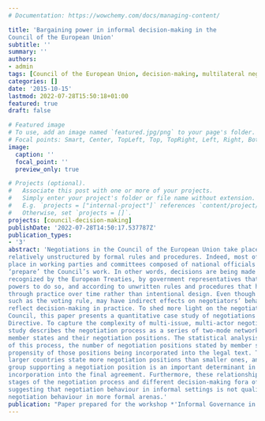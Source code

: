 ```yaml
---
# Documentation: https://wowchemy.com/docs/managing-content/

title: 'Bargaining power in informal decision-making in the
Council of the European Union'
subtitle: ''
summary: ''
authors:
- admin
tags: [Council of the European Union, decision-making, multilateral negotiations, air quality directive, two-mode network, bargaining success]
categories: []
date: '2015-10-15'
lastmod: 2022-07-28T15:50:18+01:00
featured: true
draft: false

# Featured image
# To use, add an image named `featured.jpg/png` to your page's folder.
# Focal points: Smart, Center, TopLeft, Top, TopRight, Left, Right, BottomLeft, Bottom, BottomRight.
image:
  caption: ''
  focal_point: ''
  preview_only: true

# Projects (optional).
#   Associate this post with one or more of your projects.
#   Simply enter your project's folder or file name without extension.
#   E.g. `projects = ["internal-project"]` references `content/project/deep-learning/index.md`.
#   Otherwise, set `projects = []`.
projects: [council-decision-making]
publishDate: '2022-07-28T14:50:17.537787Z'
publication_types:
- '3'
abstract: 'Negotiations in the Council of the European Union take place in an environment that is
relatively unstructured by formal rules and procedures. Indeed, most of the negotiations take
place in working parties and committees composed of national officials and diplomats that
‘prepare’ the Council’s work. In other words, decisions are being made in fora that are not
recognized by the European Treaties, by government representatives that possess no formal
powers to do so, and according to unwritten rules and procedures that have largely developed
through practice over time rather than intentional design. Even though formal provisions,
such as the voting rule, may have indirect effects on negotiators’ behaviour, they often do not
reflect decision-making in practice. To shed more light on the negotiation process in the
Council, this paper presents a quantitative case study of negotiations on the Air Quality
Directive. To capture the complexity of multi-issue, multi-actor negotiations over time, the
study describes the negotiation process as a series of two-mode networks consisting of
member states and their negotiation positions. The statistical analysis focuses on two aspects
of this process, the number of negotiation positions stated by member states and the
propensity of those positions being incorporated into the legal text. The results suggest that
larger countries state more negotiation positions than smaller ones, and that the size of the
group supporting a negotiation position is an important determinant in explaining its
incorporation into the final agreement. Furthermore, these relationships are stable across
stages of the negotiation process and different decision-making fora of the Council,
suggesting that negotiation behaviour in informal settings is not qualitatively distinct from
negotiation behaviour in more formal arenas.'
publication: "Paper prepared for the workshop *'Informal Governance in the European Union: A Challenge to Legitimacy?'*, 15-16 October, University of Mannheim"
---
```

